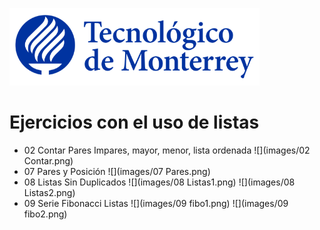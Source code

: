 ![Tec de Monterrey](images/logotecmty.png)
# Ejercicios con el uso de listas

- 02 Contar Pares Impares, mayor, menor, lista ordenada
![](images/02 Contar.png)
- 07 Pares y Posición
![](images/07 Pares.png)
- 08 Listas Sin Duplicados
![](images/08 Listas1.png)
![](images/08 Listas2.png)
- 09 Serie Fibonacci Listas
![](images/09 fibo1.png)
![](images/09 fibo2.png)
